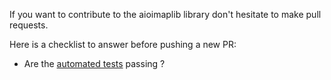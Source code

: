If you want to contribute to the aioimaplib library don't hesitate to make pull requests. 

Here is a checklist to answer before pushing a new PR:

- Are the [automated tests](README.rst) passing ?
